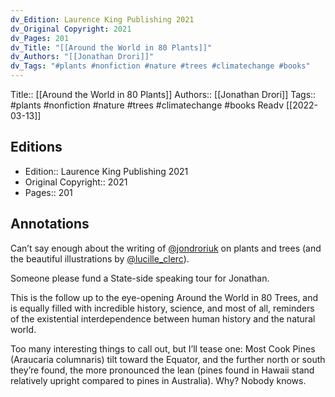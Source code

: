 ```yaml
---
dv_Edition: Laurence King Publishing 2021
dv_Original Copyright: 2021
dv_Pages: 201
dv_Title: "[[Around the World in 80 Plants]]"
dv_Authors: "[[Jonathan Drori]]"
dv_Tags: "#plants #nonfiction #nature #trees #climatechange #books"
---
```

Title::  [[Around the World in 80 Plants]]
Authors::  [[Jonathan Drori]]
Tags::  #plants #nonfiction #nature #trees #climatechange #books 
Readv [[2022-03-13]]

## Editions
- Edition::  Laurence King Publishing 2021
- Original Copyright::  2021
- Pages::  201

## Annotations

Can’t say enough about the writing of [@jondroriuk](https://www.instagram.com/jondroriuk/) on plants and trees (and the beautiful illustrations by [@lucille_clerc](https://www.instagram.com/lucille_clerc/)).   
  
Someone please fund a State-side speaking tour for Jonathan.   
  
This is the follow up to the eye-opening Around the World in 80 Trees, and is equally filled with incredible history, science, and most of all, reminders of the existential interdependence between human history and the natural world.   
  
Too many interesting things to call out, but I’ll tease one: Most Cook Pines (Araucaria columnaris) tilt toward the Equator, and the further north or south they’re found, the more pronounced the lean (pines found in Hawaii stand relatively upright compared to pines in Australia). Why? Nobody knows.
